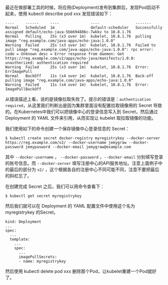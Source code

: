 最近在做部署工具的时候，将应用(Deployment)发布到集群后，发现Pod启动不起来，使用 kubectl describe pod xxx 发现错误如下：

```
----     ------     ----              ----                -------
Normal   Scheduled  1m                default-scheduler   Successfully assigned default/echo-java-5bb694886c-7wkkv to 10.8.1.76
Normal   Pulling    25s (x3 over 1m)  kubelet, 10.8.1.76  pulling image "reg.example.com/java-apps/echo-java:1.0.0"
Warning  Failed     25s (x3 over 1m)  kubelet, 10.8.1.76  Failed to pull image "reg.example.com/java-apps/echo-java:1.0.0": rpc error: code = Unknown desc = Error response from daemon: Get https://reg.example.com/v2/apps/echo-java/manifests/1.0.0: unauthorized: authentication required
Warning  Failed     25s (x3 over 1m)  kubelet, 10.8.1.76  Error: ErrImagePull
Normal   BackOff    11s (x4 over 1m)  kubelet, 10.8.1.76  Back-off pulling image "reg.example.com/java-apps/echo-java:1.0.0"
Warning  Failed     11s (x4 over 1m)  kubelet, 10.8.1.76  Error: ImagePullBackOff
```

从错误描述上看，说的是镜像拉取失败了。提示的错误是：`authentication required`，从这里我们判断出是因为集群里面没有配置拉取镜像用的 Secret 导致的。在Kubernetes中我们可以把镜像中心的登录信息写入到 Secret，然后通过 Deployment 的 YAML 文件来引用，从而实现让 kubelet 取拉取镜像的功能。

我们使用如下的命令创建一个保存镜像中心登录信息的 Secret：

```
$ kubectl create secret docker-registry myregistrykey --docker-server https://reg.example.com/v2/ --docker-username jemygraw --docker-password jemypasword --docker-email jemygraw@example.com
```

其中 `--docker-username` ， `--docker-password` ，`--docker-email` 分别填写登录的账号信息。而 `--docker-server` 填写注册中心的API服务地址。注意上面例子中的最后的部分为 `v2/` ，这个根据各自的注册中心不同可能不同，注意不要把最后的斜杠忘了。

在创建完成 Secret 之后，我们可以用命令查看下：

```
$ kubectl get secret myregistrykey
```

然后我们就可以在 Deployment 的 YAML 配置文件中使用这个名为 myregistrykey 的Secret。

```
kind: Deployment
...
spec:
  ...
  template:
    ...
    spec:
      ...
      imagePullSecrets:
      - name: myregistrykey
```

然后使用 kubectl delete pod xxx 删除那个Pod，让kubelet重建一个Pod就好了。